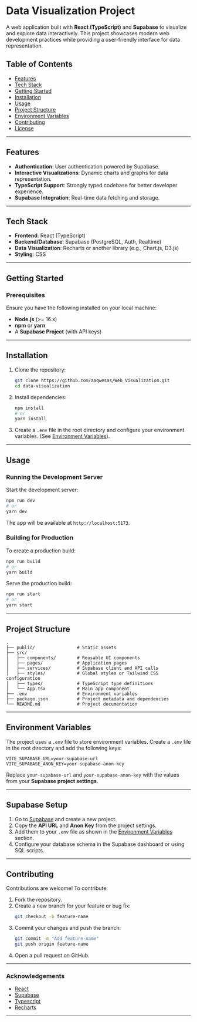 # Data Visualization Project

A web application built with **React (TypeScript)** and **Supabase** to visualize and explore data interactively. This project showcases modern web development practices while providing a user-friendly interface for data representation.

## Table of Contents

- [Features](#features)
- [Tech Stack](#tech-stack)
- [Getting Started](#getting-started)
- [Installation](#installation)
- [Usage](#usage)
- [Project Structure](#project-structure)
- [Environment Variables](#environment-variables)
- [Contributing](#contributing)
- [License](#license)

---

## Features

- **Authentication**: User authentication powered by Supabase.
- **Interactive Visualizations**: Dynamic charts and graphs for data representation.
- **TypeScript Support**: Strongly typed codebase for better developer experience.
- **Supabase Integration**: Real-time data fetching and storage.

---

## Tech Stack

- **Frontend**: React (TypeScript)
- **Backend/Database**: Supabase (PostgreSQL, Auth, Realtime)
- **Data Visualization**: Recharts or another library (e.g., Chart.js, D3.js)
- **Styling**: CSS

---

## Getting Started

### Prerequisites

Ensure you have the following installed on your local machine:

- **Node.js** (>= 16.x)
- **npm** or **yarn**
- A **Supabase Project** (with API keys)

---

## Installation

1. Clone the repository:

   ```bash
   git clone https://github.com/aaqwesas/Web_Visualization.git
   cd data-visualization
   ```

2. Install dependencies:

   ```bash
   npm install
   # or
   yarn install
   ```

3. Create a `.env` file in the root directory and configure your environment variables. (See [Environment Variables](#environment-variables)).

---

## Usage

### Running the Development Server

Start the development server:

```bash
npm run dev
# or
yarn dev
```

The app will be available at `http://localhost:5173`.

### Building for Production

To create a production build:

```bash
npm run build
# or
yarn build
```

Serve the production build:

```bash
npm run start
# or
yarn start
```

---

## Project Structure

```
.
├── public/                # Static assets
├── src/
│   ├── components/        # Reusable UI components
│   ├── pages/             # Application pages
│   ├── services/          # Supabase client and API calls
│   ├── styles/            # Global styles or Tailwind CSS configuration
│   ├── types/             # TypeScript type definitions
│   └── App.tsx            # Main app component
├── .env                   # Environment variables
├── package.json           # Project metadata and dependencies
└── README.md              # Project documentation
```

---

## Environment Variables

The project uses a `.env` file to store environment variables. Create a `.env` file in the root directory and add the following keys:

```env
VITE_SUPABASE_URL=your-supabase-url
VITE_SUPABASE_ANON_KEY=your-supabase-anon-key
```

Replace `your-supabase-url` and `your-supabase-anon-key` with the values from your **Supabase project settings**.

---

## Supabase Setup

1. Go to [Supabase](https://supabase.com/) and create a new project.
2. Copy the **API URL** and **Anon Key** from the project settings.
3. Add them to your `.env` file as shown in the [Environment Variables](#environment-variables) section.
4. Configure your database schema in the Supabase dashboard or using SQL scripts.

---

## Contributing

Contributions are welcome! To contribute:

1. Fork the repository.
2. Create a new branch for your feature or bug fix:
   ```bash
   git checkout -b feature-name
   ```
3. Commit your changes and push the branch:
   ```bash
   git commit -m "Add feature-name"
   git push origin feature-name
   ```
4. Open a pull request on GitHub.

---

### Acknowledgements

- [React](https://reactjs.org/)
- [Supabase](https://supabase.com/)
- [Typescript](https://www.typescriptlang.org/)
- [Recharts](https://recharts.org/)

---

